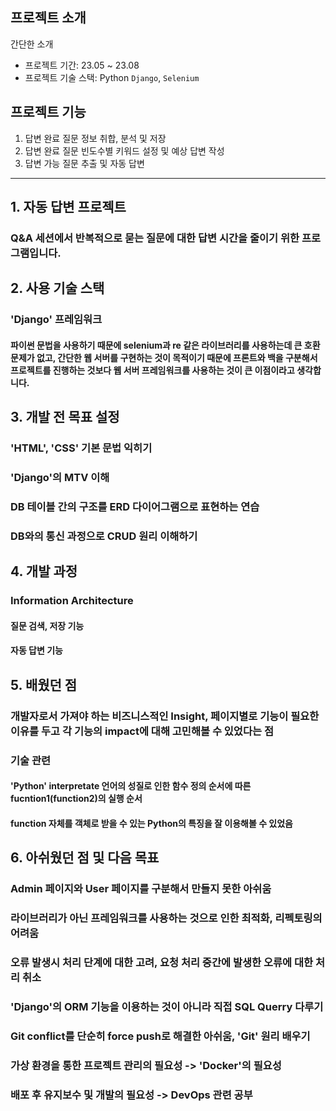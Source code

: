 ## 프로젝트 소개
간단한 소개
- 프로젝트 기간: 23.05 ~ 23.08
- 프로젝트 기술 스택: Python `Django`, `Selenium`

## 프로젝트 기능
1. 답변 완료 질문 정보 취합, 분석 및 저장
2. 답변 완료 질문 빈도수별 키워드 설정 및 예상 답변 작성
3. 답변 가능 질문 추출 및 자동 답변

---
## 1. 자동 답변 프로젝트

### Q&A 세션에서 반복적으로 묻는 질문에 대한 답변 시간을 줄이기 위한 프로그램입니다.

## 2. 사용 기술 스택

   ### 'Django' 프레임워크

   #### 파이썬 문법을 사용하기 때문에 selenium과 re 같은 라이브러리를 사용하는데 큰 호환 문제가 없고, 간단한 웹 서버를 구현하는 것이 목적이기 때문에 프론트와 백을 구분해서 프로젝트를 진행하는 것보다 웹 서버 프레임워크를 사용하는 것이 큰 이점이라고 생각합니다.

## 3. 개발 전 목표 설정

   ### 'HTML', 'CSS' 기본 문법 익히기
   ### 'Django'의 MTV 이해
   ### DB 테이블 간의 구조를 ERD 다이어그램으로 표현하는 연습
   ### DB와의 통신 과정으로 CRUD 원리 이해하기

## 4. 개발 과정

   ### Information Architecture

   #### 질문 검색, 저장 기능

   #### 자동 답변 기능

## 5. 배웠던 점
### 개발자로서 가져야 하는 비즈니스적인 Insight, 페이지별로 기능이 필요한 이유를 두고 각 기능의 impact에 대해 고민해볼 수 있었다는 점

### 기술 관련
#### 'Python' interpretate 언어의 성질로 인한 함수 정의 순서에 따른 fucntion1(function2)의 실행 순서
#### function 자체를 객체로 받을 수 있는 Python의 특징을 잘 이용해볼 수 있었음

## 6. 아쉬웠던 점 및 다음 목표
### Admin 페이지와 User 페이지를 구분해서 만들지 못한 아쉬움
### 라이브러리가 아닌 프레임워크를 사용하는 것으로 인한 최적화, 리펙토링의 어려움
### 오류 발생시 처리 단계에 대한 고려, 요청 처리 중간에 발생한 오류에 대한 처리 취소

### 'Django'의 ORM 기능을 이용하는 것이 아니라 직접 SQL Querry 다루기
### Git conflict를 단순히 force push로 해결한 아쉬움, 'Git' 원리 배우기
### 가상 환경을 통한 프로젝트 관리의 필요성 -> 'Docker'의 필요성
### 배포 후 유지보수 및 개발의 필요성 -> DevOps 관련 공부
